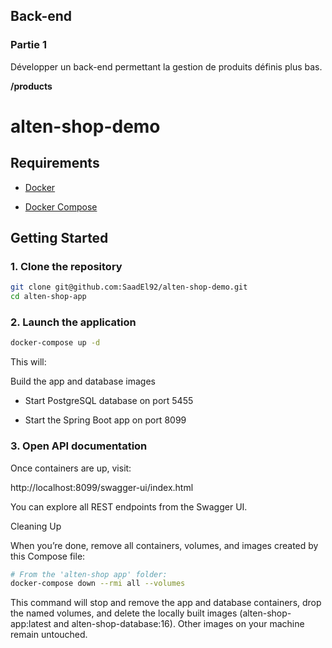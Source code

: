 ## Back-end

### Partie 1

Développer un back-end permettant la gestion de produits définis plus bas.


**/products**

# alten-shop-demo

## Requirements

- [Docker](https://docs.docker.com/get-docker/)

- [Docker Compose](https://docs.docker.com/compose/install/)

## Getting Started

### 1. Clone the repository

```sh
git clone git@github.com:SaadEl92/alten-shop-demo.git
cd alten-shop-app
```

### 2. Launch the application

```sh
docker-compose up -d
```

This will:

Build the app and database images

- Start PostgreSQL database on port 5455

- Start the Spring Boot app on port 8099

### 3. Open API documentation

Once containers are up, visit:

http://localhost:8099/swagger-ui/index.html

You can explore all REST endpoints from the Swagger UI.

Cleaning Up

When you’re done, remove all containers, volumes, and images created by this Compose file:

```sh
# From the 'alten-shop app' folder:
docker-compose down --rmi all --volumes
```

This command will stop and remove the app and database containers, drop the named volumes, and delete the locally built images (alten-shop-app:latest and alten-shop-database:16). Other images on your machine remain untouched.